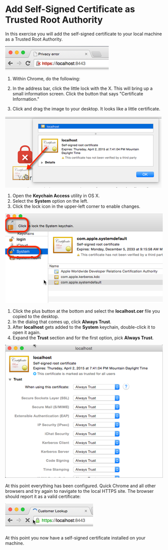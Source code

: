 # Add Self-Signed Certificate as Trusted Root Authority
In this exercise you will add the self-signed certificate to your local machine as a Trusted Root Authority.

![](images/ssl-error.png)

1. Within Chrome, do the following:

  1. In the address bar, click the little lock with the X. This will bring up a small information screen. Click the button that says "Certificate Information."
  1. Click and drag the image to your desktop. It looks like a little certificate.

  ![](images/ssl-get-cert.png)

1. Open the **Keychain Access** utility in OS X.
  1. Select the **System** option on the left.
  1. Click the lock icon in the upper-left corner to enable changes.

  ![](images/ssl-keychain-01.png)

  1. Click the plus button at the bottom and select the **localhost.cer** file you copied to the desktop.
  1. In the dialog that comes up, click **Always Trust**.
  1. After **localhost** gets added to the **System** keychain, double-click it to open it again.
  1. Expand the **Trust** section and for the first option, pick **Always Trust**.

  ![](images/ssl-keychain-02.png)

At this point everything has been configured. Quick Chrome and all other browsers and try again to navigate to the local HTTPS site. The browser should report it as a valid certificate:

![](images/ssl-good.png)

At this point you now have a self-signed certificate installed on your machine.